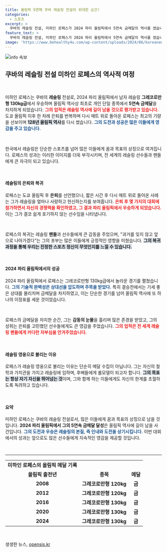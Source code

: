 ```yaml
---
title: 올림픽 5연패 쿠바 레슬링 전설의 위대한 순간!
categories:
  - 스포츠
excerpt: >
  쿠바의 레슬링 전설, 미하인 로페스가 2024 파리 올림픽에서 5연속 금메달의 역사를 썼습니다! 그가 보여준 매트 위의 기적, 당신도 함께 목격하세요!
feature_text: >
  쿠바의 레슬링 전설, 미하인 로페스가 2024 파리 올림픽에서 5연속 금메달의 역사를 썼습니다! 그가 보여준 매트 위의 기적, 당신도 함께 목격하세요!
image: 'https://www.behealthy4u.com/wp-content/uploads/2024/06/koreanews.jpg'
---
```


<p><img src="https://www.behealthy4u.com/wp-content/uploads/2024/06/koreanews.jpg" alt="info 속보" /></p>

<h2 data-ke-size="size26">쿠바의 레슬링 전설 미하인 로페스의 역사적 여정</h2>

<p data-ke-size="size16">&nbsp;</p>

<p>미하인 로페스는 쿠바의 <b>레슬링</b> 전설로, 2024 파리 올림픽에서 남자 레슬링 <b>그레코로만형 130kg급</b>에서 우승하며 올림픽 역사상 최초로 개인 단일 종목에서 <b>5연속 금메달</b>을 차지하게 되었습니다. <b><span style="color: #ee2323;">그의 업적은 레슬링 역사에 길이 남을 것으로 평가받고 있습니다.</span></b> 도쿄 올림픽 이후 한 차례 은퇴를 번복하며 다시 매트 위로 돌아온 로페스는 최고의 기량을 선보이며 <b><span style="background-color: #21538527;">128년 올림픽 역사</span></b>를 다시 썼습니다. <b><span style="color: #1a5490;">그의 도전과 성공은 많은 이들에게 영감을 주고 있습니다.</span></b></p>

<p data-ke-size="size16">&nbsp;</p>

<p>한국에서 레슬링은 단순한 스포츠를 넘어 많은 이들에게 꿈과 목표의 상징으로 여겨집니다. 로페스의 성과는 이러한 이미지를 더욱 부각시키며, 전 세계의 레슬링 선수들과 팬들에게 큰 자극이 되고 있습니다. </p>

<p data-ke-size="size16">&nbsp;</p>

<h4>레슬링의 은퇴와 복귀</h4>

<p>로페스는 도쿄 올림픽 후 <b>은퇴</b>를 선언했으나, 짧은 시간 후 다시 매트 위로 돌아온 사례는 그가 레슬링을 얼마나 사랑하고 헌신하는지를 보여줍니다. <b><span style="color: #ee2323;">은퇴 후 몇 가지의 대회에 참가하면서 자신의 경쟁력을 확인하였고, 그 결과 파리 올림픽에서 우승하게 되었습니다.</span></b> 이는 그가 결코 쉽게 포기하지 않는 선수임을 나타냅니다. </p>

<p data-ke-size="size16">&nbsp;</p>

<p>로페스의 복귀는 레슬링 <b>팬들</b>과 선수들에게 큰 감동을 주었으며, "과거를 잊지 않고 앞으로 나아가겠다"는 그의 포부는 많은 이들에게 긍정적인 영향을 미쳤습니다. <b><span style="background-color: #21538527;">그의 복귀 과정을 통해 우리는 진정한 스포츠 정신이 무엇인지를 느낄 수 있습니다.</span></b></p>

<p data-ke-size="size16">&nbsp;</p>

<h4>2024 파리 올림픽에서의 성공</h4>

<p>2024 파리 올림픽에서 로페스는 그레코로만형 130kg급에서 놀라운 경기를 펼쳤습니다. <b><span style="color: #1a5490;">그의 기술적 완벽성은 상대선을 압도하며 주목을 받았다.</span></b> 특히 결승전에서는 기세 좋은 상대를 물리치며 금메달을 차지하였고, 이는 단순한 경기를 넘어 올림픽 역사에 또 하나의 이정표를 세운 것이었습니다.</p>

<p data-ke-size="size16">&nbsp;</p>

<p>로페스의 금메달을 차지한 순간, 그는 <b>감동의 눈물</b>을 흘리며 많은 존경을 받았고, 그의 성취는 은퇴를 고민했던 선수들에게도 큰 영감을 주었습니다. <b><span style="color: #ee2323;">그의 업적은 전 세계 레슬링 팬들에게 커다란 자부심을 안겨주었습니다.</span></b> </p>

<p data-ke-size="size16">&nbsp;</p>

<h4>레슬링 영웅으로 불리는 이유</h4>

<p>로페스가 레슬링 영웅으로 불리는 이유는 단순히 메달 수집이 아닙니다. 그는 자신의 철학과 가치관을 가지고 레슬링에 임하며, 후배들에게 롤모델이 되고자 합니다. <b><span style="background-color: #21538527;">그의 목표는 항상 자기 자신을 뛰어넘는 것</span></b>이며, 그와 함께 하는 이들에게도 자신의 한계를 초월하도록 독려하고 있습니다.</p>

<p data-ke-size="size16">&nbsp;</p>

<h4>요약</h4>

<p>미하인 로페스는 쿠바의 레슬링 전설로서, 많은 이들에게 꿈과 목표의 상징으로 남을 것입니다. <b>2024 파리 올림픽에서 그의 5연속 금메달 달성</b>은 올림픽 역사에 길이 남을 사건입니다. <b><span style="color: #1a5490;">그의 도전과 우승은 레슬링의 본질, 즉 인내와 도전을 상기시킵니다.</span></b> 이번 대회에서의 성과는 앞으로도 많은 선수들에게 지속적인 영감을 제공할 것입니다. </p>

<p data-ke-size="size16">&nbsp;</p>

<hr>

<table>
    <tr>
        <td style="text-align: center; height: 17px;"><b>미하인 로페스의 올림픽 메달 기록</b></td>
    </tr>
    <tr>
        <td style="text-align: center; height: 17px;"><b>올림픽 출전년</b></td>
        <td style="text-align: center; height: 17px;"><b>종목</b></td>
        <td style="text-align: center; height: 17px;"><b>메달</b></td>
    </tr>
    <tr>
        <td style="text-align: center; height: 17px;"><b>2008</b></td>
        <td style="text-align: center; height: 17px;"><b>그레코로만형 120kg</b></td>
        <td style="text-align: center; height: 17px;"><b>금</b></td>
    </tr>
    <tr>
        <td style="text-align: center; height: 17px;"><b>2012</b></td>
        <td style="text-align: center; height: 17px;"><b>그레코로만형 120kg</b></td>
        <td style="text-align: center; height: 17px;"><b>금</b></td>
    </tr>
    <tr>
        <td style="text-align: center; height: 17px;"><b>2016</b></td>
        <td style="text-align: center; height: 17px;"><b>그레코로만형 130kg</b></td>
        <td style="text-align: center; height: 17px;"><b>금</b></td>
    </tr>
    <tr>
        <td style="text-align: center; height: 17px;"><b>2020</b></td>
        <td style="text-align: center; height: 17px;"><b>그레코로만형 130kg</b></td>
        <td style="text-align: center; height: 17px;"><b>금</b></td>
    </tr>
    <tr>
        <td style="text-align: center; height: 17px;"><b>2024</b></td>
        <td style="text-align: center; height: 17px;"><b>그레코로만형 130kg</b></td>
        <td style="text-align: center; height: 17px;"><b>금</b></td>
    </tr>
</table>

<p data-ke-size="size16">&nbsp;</p>
생생한 뉴스, <a href="https://opensis.kr" rel="dofollow">opensis.kr</a>


